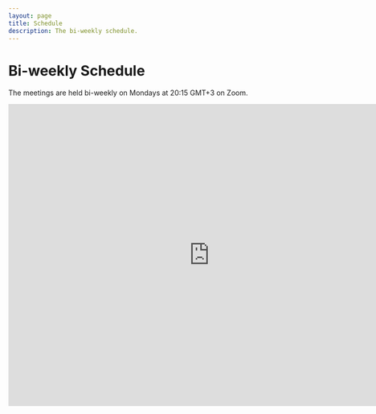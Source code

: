 ```yaml
---
layout: page
title: Schedule
description: The bi-weekly schedule.
---
```


# Bi-weekly Schedule

The meetings are held bi-weekly on Mondays at 20:15 GMT+3 on Zoom.

<iframe src="https://calendar.google.com/calendar/embed?height=600&wkst=2&bgcolor=%23ffffff&ctz=Europe%2FBrussels&showCalendars=1&showTabs=1&showPrint=0&showDate=1&src=ZmY3NTg2MDMxMzE1ZmYwMjZmZTAzNjY1ZjczNDA4NTI3NmQxNmJjY2NkMjJiN2U3NWZmNTJhOThmYTMxODZkNkBncm91cC5jYWxlbmRhci5nb29nbGUuY29t&color=%237CB342" style="border-width:0" width="800" height="600" frameborder="0" scrolling="no"></iframe>
